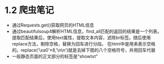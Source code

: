 # 1.2 爬虫笔记

* 通过Requests.get\(\)获取网页的HTML信息
* 通过beautifulsoup4解析HTML信息，find\_all匹配的返回的结果是一个列表。提取匹配结果后，使用text属性，提取文本内容，滤除br标签。随后使用replace方法，剔除空格，替换为回车进行分段。&nbsp;在html中是用来表示空格的。replace\('\xa0'\*8,'\n\n'\)就是去掉下图的八个空格符号，并用回车代替
* 一般静态页面的正文部分的标签是“showtxt”

